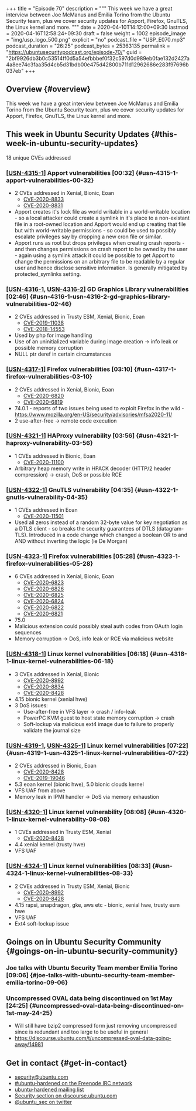 +++
title = "Episode 70"
description = """
  This week we have a great interview between Joe McManus and Emilia Torino from the Ubuntu
  Security team, plus we cover security updates for Apport, Firefox, GnuTLS,
  the Linux kernel and more.
  """
date = 2020-04-10T14:12:00+09:30
lastmod = 2020-04-16T12:58:24+09:30
draft = false
weight = 1002
episode_image = "img/usp_logo_500.png"
explicit = "no"
podcast_file = "USP_E070.mp3"
podcast_duration = "26:25"
podcast_bytes = 25363135
permalink = "https://ubuntusecuritypodcast.org/episode-70/"
guid = "2bf9926db3b0c53514ff0d5a54efbbbef0f32c597d0d989eb0fae132d2427a4a8ee74c3faa35d4cb5d31bdb00e475d42800b711d12962686e283f97696b037eb"
+++

## Overview {#overview}

This week we have a great interview between Joe McManus and Emilia Torino from the Ubuntu
Security team, plus we cover security updates for Apport, Firefox, GnuTLS,
the Linux kernel and more.


## This week in Ubuntu Security Updates {#this-week-in-ubuntu-security-updates}

18 unique CVEs addressed


### [[USN-4315-1](https://usn.ubuntu.com/4315-1/)] Apport vulnerabilities [00:32] {#usn-4315-1-apport-vulnerabilities-00-32}

-   2 CVEs addressed in Xenial, Bionic, Eoan
    -   [CVE-2020-8833](https://people.canonical.com/~ubuntu-security/cve/CVE-2020-8833) <!-- medium -->
    -   [CVE-2020-8831](https://people.canonical.com/~ubuntu-security/cve/CVE-2020-8831) <!-- high -->
-   Apport creates it's lock file as world writable in a world-writable
    location - so a local attacker could create a symlink in it's place to a
    non-existant file in a root-owned location and Apport would end up
    creating that file but with world-writable permissions - so could be used
    to possibly escalate privileges say by dropping a new cron file or
    similar.
-   Apport runs as root but drops privileges when creating crash reports -
    and then changes permissions on crash report to be owned by the user -
    again using a symlink attack it could be possible to get Apport to change
    the permissions on an arbitrary file to be readable by a regular user and
    hence disclose sensitive information. Is generally mitigated by
    protected\_symlinks setting.


### [[USN-4316-1](https://usn.ubuntu.com/4316-1/), [USN-4316-2](https://usn.ubuntu.com/4316-2/)] GD Graphics Library vulnerabilities [02:46] {#usn-4316-1-usn-4316-2-gd-graphics-library-vulnerabilities-02-46}

-   2 CVEs addressed in Trusty ESM, Xenial, Bionic, Eoan
    -   [CVE-2019-11038](https://people.canonical.com/~ubuntu-security/cve/CVE-2019-11038) <!-- low -->
    -   [CVE-2018-14553](https://people.canonical.com/~ubuntu-security/cve/CVE-2018-14553) <!-- low -->
-   Used by php for image handling
-   Use of an uninitialized variable during
    image creation -> info leak or possible memory corruption
-   NULL ptr deref in certain circumstances


### [[USN-4317-1](https://usn.ubuntu.com/4317-1/)] Firefox vulnerabilities [03:10] {#usn-4317-1-firefox-vulnerabilities-03-10}

-   2 CVEs addressed in Xenial, Bionic, Eoan
    -   [CVE-2020-6820](https://people.canonical.com/~ubuntu-security/cve/CVE-2020-6820) <!-- high -->
    -   [CVE-2020-6819](https://people.canonical.com/~ubuntu-security/cve/CVE-2020-6819) <!-- high -->
-   74.0.1 - reports of two issues being used to exploit Firefox in the
    wild - <https://www.mozilla.org/en-US/security/advisories/mfsa2020-11/>
-   2 use-after-free  -> remote code execution


### [[USN-4321-1](https://usn.ubuntu.com/4321-1/)] HAProxy vulnerability [03:56] {#usn-4321-1-haproxy-vulnerability-03-56}

-   1 CVEs addressed in Bionic, Eoan
    -   [CVE-2020-11100](https://people.canonical.com/~ubuntu-security/cve/CVE-2020-11100) <!-- medium -->
-   Arbitrary heap memory write in HPACK decoder (HTTP/2 header
    compression) -> crash, DoS or possible RCE


### [[USN-4322-1](https://usn.ubuntu.com/4322-1/)] GnuTLS vulnerability [04:35] {#usn-4322-1-gnutls-vulnerability-04-35}

-   1 CVEs addressed in Eoan
    -   [CVE-2020-11501](https://people.canonical.com/~ubuntu-security/cve/CVE-2020-11501) <!-- medium -->
-   Used all zeros instead of a random 32-byte value for key negotiation as a
    DTLS client - so breaks the security guarantees of DTLS
    (datagram-TLS). Introduced in a code change which changed a boolean OR to
    and AND without inverting the logic (ie De Morgan)


### [[USN-4323-1](https://usn.ubuntu.com/4323-1/)] Firefox vulnerabilities [05:28] {#usn-4323-1-firefox-vulnerabilities-05-28}

-   6 CVEs addressed in Xenial, Bionic, Eoan
    -   [CVE-2020-6823](https://people.canonical.com/~ubuntu-security/cve/CVE-2020-6823) <!-- medium -->
    -   [CVE-2020-6826](https://people.canonical.com/~ubuntu-security/cve/CVE-2020-6826) <!-- medium -->
    -   [CVE-2020-6825](https://people.canonical.com/~ubuntu-security/cve/CVE-2020-6825) <!-- medium -->
    -   [CVE-2020-6824](https://people.canonical.com/~ubuntu-security/cve/CVE-2020-6824) <!-- medium -->
    -   [CVE-2020-6822](https://people.canonical.com/~ubuntu-security/cve/CVE-2020-6822) <!-- medium -->
    -   [CVE-2020-6821](https://people.canonical.com/~ubuntu-security/cve/CVE-2020-6821) <!-- medium -->
-   75.0
-   Malicious extension could possibly steal auth codes from OAuth login
    sequences
-   Memory corruption -> DoS, info leak or RCE via malicious website


### [[USN-4318-1](https://usn.ubuntu.com/4318-1/)] Linux kernel vulnerabilities [06:18] {#usn-4318-1-linux-kernel-vulnerabilities-06-18}

-   3 CVEs addressed in Xenial, Bionic
    -   [CVE-2020-8992](https://people.canonical.com/~ubuntu-security/cve/CVE-2020-8992) <!-- low -->
    -   [CVE-2020-8834](https://people.canonical.com/~ubuntu-security/cve/CVE-2020-8834) <!-- medium -->
    -   [CVE-2020-8428](https://people.canonical.com/~ubuntu-security/cve/CVE-2020-8428) <!-- medium -->
-   4.15 bionic kernel (xenial hwe)
-   3 DoS issues:
    -   Use-after-free in VFS layer -> crash / info-leak
    -   PowerPC KVM guest to host state memory corruption -> crash
    -   Soft-lockup via malicious ext4 image due to failure to properly validate
        the journal size


### [[USN-4319-1](https://usn.ubuntu.com/4319-1/), [USN-4325-1](https://usn.ubuntu.com/4325-1/)] Linux kernel vulnerabilities [07:22] {#usn-4319-1-usn-4325-1-linux-kernel-vulnerabilities-07-22}

-   2 CVEs addressed in Bionic, Eoan
    -   [CVE-2020-8428](https://people.canonical.com/~ubuntu-security/cve/CVE-2020-8428) <!-- medium -->
    -   [CVE-2019-19046](https://people.canonical.com/~ubuntu-security/cve/CVE-2019-19046) <!-- low -->
-   5.3 eoan kernel (bionic hwe), 5.0 bionic clouds kernel
-   VFS UAF from above
-   Memory leak in IPMI handler -> DoS via memory exhaustion


### [[USN-4320-1](https://usn.ubuntu.com/4320-1/)] Linux kernel vulnerability [08:08] {#usn-4320-1-linux-kernel-vulnerability-08-08}

-   1 CVEs addressed in Trusty ESM, Xenial
    -   [CVE-2020-8428](https://people.canonical.com/~ubuntu-security/cve/CVE-2020-8428) <!-- medium -->
-   4.4 xenial kernel (trusty hwe)
-   VFS UAF


### [[USN-4324-1](https://usn.ubuntu.com/4324-1/)] Linux kernel vulnerabilities [08:33] {#usn-4324-1-linux-kernel-vulnerabilities-08-33}

-   2 CVEs addressed in Trusty ESM, Xenial, Bionic
    -   [CVE-2020-8992](https://people.canonical.com/~ubuntu-security/cve/CVE-2020-8992) <!-- low -->
    -   [CVE-2020-8428](https://people.canonical.com/~ubuntu-security/cve/CVE-2020-8428) <!-- medium -->
-   4.15 rapsi, snapdragon, gke, aws etc - bionic, xenial hwe, trusty esm hwe
-   VFS UAF
-   Ext4 soft-lockup issue


## Goings on in Ubuntu Security Community {#goings-on-in-ubuntu-security-community}


### Joe talks with Ubuntu Security Team member Emilia Torino [09:06] {#joe-talks-with-ubuntu-security-team-member-emilia-torino-09-06}


### Uncompressed OVAL data being discontinued on 1st May [24:25] {#uncompressed-oval-data-being-discontinued-on-1st-may-24-25}

-   Will still have bzip2 compressed form just removing uncompressed since is
    redundant and too large to be useful in general
-   <https://discourse.ubuntu.com/t/uncompressed-oval-data-going-away/14981>


## Get in contact {#get-in-contact}

-   [security@ubuntu.com](mailto:security@ubuntu.com)
-   [#ubuntu-hardened on the Freenode IRC network](http://webchat.freenode.net/#ubuntu-hardened)
-   [ubuntu-hardened mailing list](https://lists.ubuntu.com/mailman/listinfo/ubuntu-hardened)
-   [Security section on discourse.ubuntu.com](https://discourse.ubuntu.com/c/security)
-   [@ubuntu\_sec on twitter](https://twitter.com/ubuntu%5Fsec)